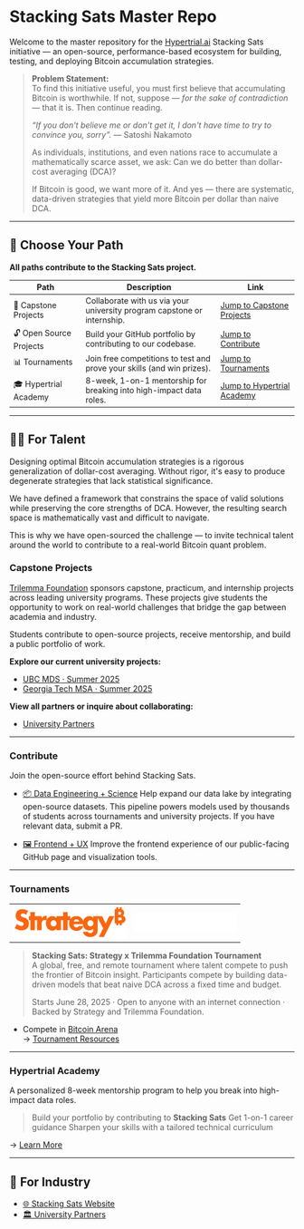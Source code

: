 # Stacking Sats Master Repo

Welcome to the master repository for the [Hypertrial.ai](https://www.hypertrial.ai/) Stacking Sats initiative — an open-source, performance-based ecosystem for building, testing, and deploying Bitcoin accumulation strategies.

> **Problem Statement:** <br>
> To find this initiative useful, you must first believe that accumulating Bitcoin is worthwhile.
> If not, suppose — *for the sake of contradiction* — that it is. Then continue reading.
>
>  *“If you don't believe me or don't get it, I don't have time to try to convince you, sorry”.*
> — Satoshi Nakamoto
>
> As individuals, institutions, and even nations race to accumulate a mathematically scarce asset, we ask:
> Can we do better than dollar-cost averaging (DCA)?
>
> If Bitcoin is good, we want more of it.
> And yes — there are systematic, data-driven strategies that yield more Bitcoin per dollar than naive DCA.

---

## 🚀 Choose Your Path

**All paths contribute to the Stacking Sats project.**

| Path                     | Description                                                                             | Link                                                                                  |
|--------------------------|-----------------------------------------------------------------------------------------|---------------------------------------------------------------------------------------|
| 💼 Capstone Projects     | Collaborate with us via your university program capstone or internship. | [Jump to Capstone Projects](#Capstone-Projects)                                       |
| 🔓 Open Source Projects  | Build your GitHub portfolio by contributing to our codebase.                       | [Jump to Contribute](#Contribute)                                                    |
| 📊 Tournaments | Join free competitions to test and prove your skills (and win prizes).                   | [Jump to Tournaments](#Tournaments)                               |
| 🎓 Hypertrial Academy    | 8-week, 1-on-1 mentorship for breaking into high-impact data roles.                     | [Jump to Hypertrial Academy](#Hypertrial-Academy)                                     |

---

## 🧑‍💻 For Talent

Designing optimal Bitcoin accumulation strategies is a rigorous generalization of dollar-cost averaging. Without rigor, it's easy to produce degenerate strategies that lack statistical significance.

We have defined a framework that constrains the space of valid solutions while preserving the core strengths of DCA. However, the resulting search space is mathematically vast and difficult to navigate.

This is why we have open-sourced the challenge — to invite technical talent around the world to contribute to a real-world Bitcoin quant problem.


### Capstone Projects

[Trilemma Foundation](https://www.trilemma.foundation/) sponsors capstone, practicum, and internship projects across leading university programs. These projects give students the opportunity to work on real-world challenges that bridge the gap between academia and industry.

Students contribute to open-source projects, receive mentorship, and build a public portfolio of work.

**Explore our current university projects:**

- [UBC MDS · Summer 2025](https://www.hypertrial.ai/university-projects/ubc-mds)
- [Georgia Tech MSA · Summer 2025](https://github.com/TrilemmaFoundation/GT-MSA-S25)

**View all partners or inquire about collaborating:**

- [University Partners](https://www.hypertrial.ai/partners)

---

### Contribute

Join the open-source effort behind Stacking Sats.

- [📦 Data Engineering + Science](https://github.com/hypertrial/stacking_sats_pipeline)
  Help expand our data lake by integrating open-source datasets. This pipeline powers models used by thousands of students across tournaments and university projects. If you have relevant data, submit a PR.

- [🖼 Frontend + UX](https://github.com/hypertrial/stacking_sats_product)
  Improve the frontend experience of our public-facing GitHub page and visualization tools.

---

### Tournaments

<table border="0" cellspacing="0" cellpadding="0">
  <tr>
    <td align="center">
      <a href="https://www.strategy.com/">
        <img src="./assets/strategy.png" alt="Strategy Tournament" width="200"/>
      </a>
    </td>
    <td align="center">
      <a href="https://www.trilemma.foundation/">
        <img src="./assets/trilemma_foundation_white.png" alt="Trilemma Foundation" width="180"/>
      </a>
    </td>
  </tr>
</table>

> **Stacking Sats: Strategy x Trilemma Foundation Tournament**  
> A global, free, and remote tournament where talent compete to push the frontier of Bitcoin insight.
> Participants compete by building data-driven models that beat naive DCA across a fixed time and budget.  
>  
> Starts June 28, 2025 · Open to anyone with an internet connection · Backed by Strategy and Trilemma Foundation.

- Compete in [Bitcoin Arena](https://www.hypertrial.ai/bitcoin-arena/challenge/bitcoin)  
  → [Tournament Resources](https://www.hypertrial.ai/resources/bitcoin-arena)
  
---

### Hypertrial Academy

A personalized 8-week mentorship program to help you break into high-impact data roles.

> Build your portfolio by contributing to **Stacking Sats**
> Get 1-on-1 career guidance
> Sharpen your skills with a tailored technical curriculum

→ [Learn More](https://www.hypertrial.ai/academy)

---

## 🤝 For Industry

- [🌐 Stacking Sats Website](https://hypertrial.github.io/stacking_sats_product/)  
- [🏛 University Partners](https://www.hypertrial.ai/partners)

